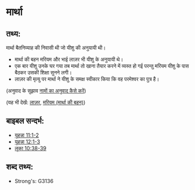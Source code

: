 # मार्था #

## तथ्य: ##

मार्था बैतनिय्याह की निवासी थी जो यीशु की अनुयायी थी।

* मार्था की बहन मरियम और भाई लाज़र भी यीशु के अनुयायी थे।
* एक बार यीशु उनके घर गया तब मार्था तो खाना तैयार करने में व्यस्त हो गई परन्तु मरियम यीशु के पास बैठकर उसकी शिक्षा सुनने लगी।
* लाज़र की मृत्यु पर मार्था ने यीशु के समक्ष स्वीकार किया कि वह परमेश्वर का पुत्र है।

(अनुवाद के सुझाव [नामों का अनुवाद कैसे करें](rc://hi/ta/man/translate/translate-names))

(यह भी देखें: [लाज़र](../names/lazarus.md), [मरियम (मार्था की बहन)](../names/marysisterofmartha.md))

## बाइबल सन्दर्भ: ##

* [यूहन्ना 11:1-2](rc://hi/tn/help/jhn/11/01)
* [यूहन्ना 12:1-3](rc://hi/tn/help/jhn/12/01)
* [लूका 10:38-39](rc://hi/tn/help/luk/10/38)

## शब्द तथ्य: ##

* Strong's: G3136
